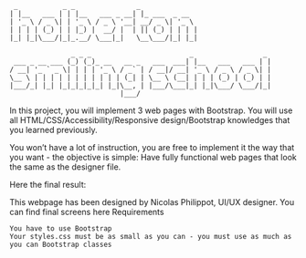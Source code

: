 ```
 _           _ _               _
| |__   ___ | | |__   ___ _ __| |_ ___  _ __
| '_ \ / _ \| | '_ \ / _ \ '__| __/ _ \| '_ \
| | | | (_) | | |_) |  __/ |  | || (_) | | | |
|_| |_|\___/|_|_.__/ \___|_|   \__\___/|_| |_|

               _ _ _                        _                 _
 ___ _ __ ___ (_) (_)_ __   __ _   ___  ___| |__   ___   ___ | |
/ __| '_ ` _ \| | | | '_ \ / _` | / __|/ __| '_ \ / _ \ / _ \| |
\__ \ | | | | | | | | | | | (_| | \__ \ (__| | | | (_) | (_) | |
|___/_| |_| |_|_|_|_|_| |_|\__, | |___/\___|_| |_|\___/ \___/|_|
                           |___/
```

In this project, you will implement 3 web pages with Bootstrap. You will use all HTML/CSS/Accessibility/Responsive design/Bootstrap knowledges that you learned previously.

You won’t have a lot of instruction, you are free to implement it the way that you want - the objective is simple: Have fully functional web pages that look the same as the designer file.

Here the final result:

This webpage has been designed by Nicolas Philippot, UI/UX designer. You can find final screens here
Requirements

    You have to use Bootstrap
    Your styles.css must be as small as you can - you must use as much as you can Bootstrap classes
